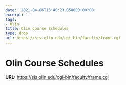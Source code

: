 ```yaml
---
date: '2021-04-06T13:40:23.058000+00:00'
excerpt: ''
tags:
- Olin
title: Olin Course Schedules
type: drop
url: https://sis.olin.edu/cgi-bin/faculty/frame.cgi
---
```


# Olin Course Schedules

**URL:** https://sis.olin.edu/cgi-bin/faculty/frame.cgi
